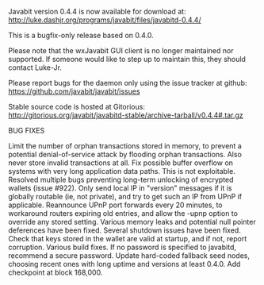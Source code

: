 Javabit version 0.4.4 is now available for download at:
http://luke.dashjr.org/programs/javabit/files/javabitd-0.4.4/

This is a bugfix-only release based on 0.4.0.

Please note that the wxJavabit GUI client is no longer maintained nor supported. If someone would like to step up to maintain this, they should contact Luke-Jr.

Please report bugs for the daemon only using the issue tracker at github:
https://github.com/javabit/javabit/issues

Stable source code is hosted at Gitorious:
http://gitorious.org/javabit/javabitd-stable/archive-tarball/v0.4.4#.tar.gz

BUG FIXES

Limit the number of orphan transactions stored in memory, to prevent a potential denial-of-service attack by flooding orphan transactions. Also never store invalid transactions at all.
Fix possible buffer overflow on systems with very long application data paths. This is not exploitable.
Resolved multiple bugs preventing long-term unlocking of encrypted wallets (issue #922).
Only send local IP in "version" messages if it is globally routable (ie, not private), and try to get such an IP from UPnP if applicable.
Reannounce UPnP port forwards every 20 minutes, to workaround routers expiring old entries, and allow the -upnp option to override any stored setting.
Various memory leaks and potential null pointer deferences have been
fixed.
Several shutdown issues have been fixed.
Check that keys stored in the wallet are valid at startup, and if not,
report corruption.
Various build fixes.
If no password is specified to javabitd, recommend a secure password.
Update hard-coded fallback seed nodes, choosing recent ones with long uptime and versions at least 0.4.0.
Add checkpoint at block 168,000.

